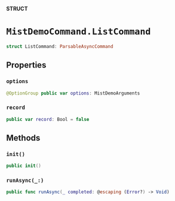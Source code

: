 **STRUCT**

# `MistDemoCommand.ListCommand`

```swift
struct ListCommand: ParsableAsyncCommand
```

## Properties
### `options`

```swift
@OptionGroup public var options: MistDemoArguments
```

### `record`

```swift
public var record: Bool = false
```

## Methods
### `init()`

```swift
public init()
```

### `runAsync(_:)`

```swift
public func runAsync(_ completed: @escaping (Error?) -> Void)
```
